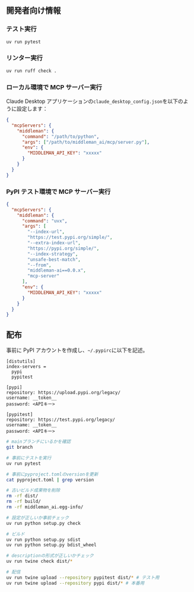 ## 開発者向け情報

### テスト実行

```bash
uv run pytest
```

### リンター実行

```bash
uv run ruff check .
```

### ローカル環境で MCP サーバー実行

Claude Desktop アプリケーションの`claude_desktop_config.json`を以下のように設定します：

```json
{
  "mcpServers": {
    "middleman": {
      "command": "/path/to/python",
      "args": ["/path/to/middleman_ai/mcp/server.py"],
      "env": {
        "MIDDLEMAN_API_KEY": "xxxxx"
      }
    }
  }
}
```

### PyPI テスト環境で MCP サーバー実行

```json
{
  "mcpServers": {
    "middleman": {
      "command": "uvx",
      "args": [
        "--index-url",
        "https://test.pypi.org/simple/",
        "--extra-index-url",
        "https://pypi.org/simple/",
        "--index-strategy",
        "unsafe-best-match",
        "--from",
        "middleman-ai==0.0.x",
        "mcp-server"
      ],
      "env": {
        "MIDDLEMAN_API_KEY": "xxxxx"
      }
    }
  }
}
```

## 配布

事前に PyPI アカウントを作成し、`~/.pypirc`に以下を記述。

```
[distutils]
index-servers =
  pypi
  pypitest

[pypi]
repository: https://upload.pypi.org/legacy/
username: __token__
password: <APIキー>

[pypitest]
repository: https://test.pypi.org/legacy/
username: __token__
password: <APIキー>
```

```bash
# mainブランチにいるかを確認
git branch

# 事前にテストを実行
uv run pytest

# 事前にpyproject.tomlのversionを更新
cat pyproject.toml | grep version

# 古いビルド成果物を削除
rm -rf dist/
rm -rf build/
rm -rf middleman_ai.egg-info/

# 設定が正しいか事前チェック
uv run python setup.py check

# ビルド
uv run python setup.py sdist
uv run python setup.py bdist_wheel

# descriptionの形式が正しいかチェック
uv run twine check dist/*

# 配信
uv run twine upload --repository pypitest dist/* # テスト用
uv run twine upload --repository pypi dist/* # 本番用
```
